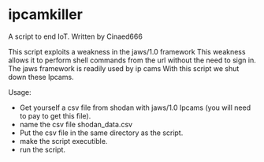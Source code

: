 # ipcamkiller
A script to end IoT. Written by Cinaed666

This script exploits a weakness in the jaws/1.0 framework
This weakness allows it to perform shell commands from the url without the need to sign in.
The jaws framework is readily used by ip cams 
With this script we shut down these Ipcams.

Usage:
- Get yourself a csv file from shodan with jaws/1.0 Ipcams (you will need to pay to get this file).
- name the csv file shodan_data.csv
- Put the csv file in the same directory as the script.
- make the script executible.
- run the script.
